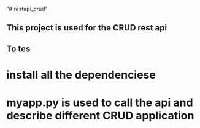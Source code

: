 "# restapi_crud" 
## This project is used for the CRUD rest api
## To tes
# install all the dependenciese
# myapp.py is used to call the api and describe different CRUD application